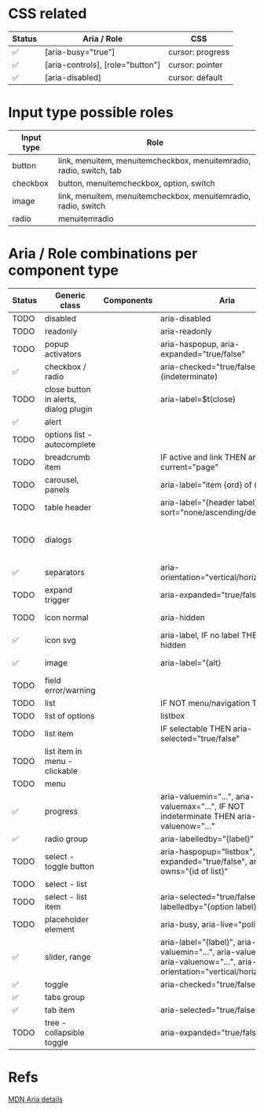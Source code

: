 # CSS related

| Status | Aria / Role | CSS |
| --- | --- | --- |
| :white_check_mark: | [aria-busy="true"] | cursor: progress |
| :white_check_mark: | [aria-controls], [role="button"] | cursor: pointer |
| :white_check_mark: | [aria-disabled] | cursor: default |

# Input type possible roles

| Input type | Role |
| --- | --- |
| button | link, menuitem, menuitemcheckbox, menuitemradio, radio, switch, tab |
| checkbox | button, menuitemcheckbox, option, switch |
| image | link, menuitem, menuitemcheckbox, menuitemradio, radio, switch |
| radio | menuitemradio |

# Aria / Role combinations per component type

| Status | Generic class | Components | Aria | Role |
|--- |--- |--- |--- |--- |
| TODO | disabled | | aria-disabled | |
| TODO | readonly | | aria-readonly | |
| TODO | popup activators | | aria-haspopup, aria-expanded="true/false" | button |
| :white_check_mark: | checkbox / radio | | aria-checked="true/false/mixed" (indeterminate) | checkbox / radio |
| TODO | close button in alerts, dialog plugin | | aria-label=$t(close) | button |
| :white_check_mark: | alert | | | alert |
| TODO | options list - autocomplete | | | combobox |
| TODO | breadcrumb item | | IF active and link THEN aria-current="page" | |
| TODO | carousel, panels | | aria-label="item {ord} of {len}" | |
| TODO | table header | | aria-label="{header label}", aria-sort="none/ascending/descending" | columnheader |
| TODO | dialogs | | | dialog (external?), document (internal?) |
| :white_check_mark: | separators | | aria-orientation="vertical/horizontal" | separator |
| TODO | expand trigger | | aria-expanded="true/false" | |
| TODO | icon normal | | aria-hidden | IF click THEN button |
| :white_check_mark: | icon svg | | aria-label, IF no label THEN aria-hidden | img |
| :white_check_mark: | image | | aria-label="{alt} | IF alt THEN img |
| TODO | field error/warning | | | alert |
| TODO | list | | IF NOT menu/navigation THEN list |
| TODO | list of options | | listbox |
| TODO | list item | | IF selectable THEN aria-selected="true/false" | listitem |
| TODO | list item in menu - clickable | | | menuitem |
| TODO | menu | | | menu |
| :white_check_mark: | progress | | aria-valuemin="...", aria-valuemax="...", IF NOT indeterminate THEN aria-valuenow="..." | progressbar |
| :white_check_mark: | radio group | | aria-labelledby="{label}" | radiogroup |
| TODO | select - toggle button | | aria-haspopup="listbox", aria-expanded="true/false", aria-owns="{id of list}" | button |
| TODO | select - list | | | listbox |
| TODO | select - list item | | aria-selected="true/false", aria-labelledby="{option label}" | option |
| TODO | placeholder element | | aria-busy, aria-live="polite" | alert |
| :white_check_mark: | slider, range | | aria-label="{label}", aria-valuemin="...", aria-valuemax="...", aria-valuenow="...", aria-orientation="vertical/horizontal" | slider |
| :white_check_mark: | toggle | | aria-checked="true/false" | switch |
| :white_check_mark: | tabs group | | | tablist |
| :white_check_mark: | tab item | | aria-selected="true/false" | tab |
| TODO | tree - collapsible toggle | | aria-expanded="true/false" | |

# Refs

[MDN Aria details](https://developer.mozilla.org/en-US/docs/Web/Accessibility/ARIA/ARIA_Techniques)
